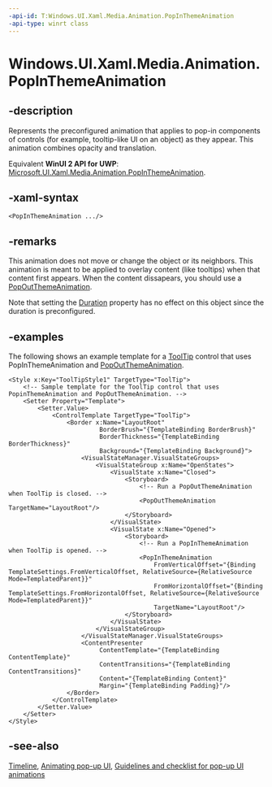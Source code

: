 ```yaml
---
-api-id: T:Windows.UI.Xaml.Media.Animation.PopInThemeAnimation
-api-type: winrt class
---
```


<!-- Class syntax.
public class PopInThemeAnimation : Windows.UI.Xaml.Media.Animation.Timeline, Windows.UI.Xaml.Media.Animation.IPopInThemeAnimation
-->

# Windows.UI.Xaml.Media.Animation.PopInThemeAnimation

## -description
Represents the preconfigured animation that applies to pop-in components of controls (for example, tooltip-like UI on an object) as they appear. This animation combines opacity and translation.

Equivalent **WinUI 2 API for UWP**: [Microsoft.UI.Xaml.Media.Animation.PopInThemeAnimation](/windows/winui/api/microsoft.ui.xaml.media.animation.popinthemeanimation).

## -xaml-syntax
```xaml
<PopInThemeAnimation .../>
```


## -remarks
This animation does not move or change the object or its neighbors. This animation is meant to be applied to overlay content (like tooltips) when that content first appears. When the content dissapears, you should use a [PopOutThemeAnimation](popoutthemeanimation.md).

Note that setting the [Duration](timeline_duration.md) property has no effect on this object since the duration is preconfigured.

## -examples
The following shows an example template for a [ToolTip](../windows.ui.xaml.controls/tooltip.md) control that uses PopInThemeAnimation and [PopOutThemeAnimation](popoutthemeanimation.md).

```xaml
<Style x:Key="ToolTipStyle1" TargetType="ToolTip">
    <!-- Sample template for the ToolTip control that uses PopinThemeAnimation and PopOutThemeAnimation. -->
    <Setter Property="Template">
        <Setter.Value>
            <ControlTemplate TargetType="ToolTip">
                <Border x:Name="LayoutRoot" 
                         BorderBrush="{TemplateBinding BorderBrush}" 
                         BorderThickness="{TemplateBinding BorderThickness}" 
                         Background="{TemplateBinding Background}">
                    <VisualStateManager.VisualStateGroups>
                        <VisualStateGroup x:Name="OpenStates">
                            <VisualState x:Name="Closed">
                                <Storyboard>
                                    <!-- Run a PopOutThemeAnimation when ToolTip is closed. -->
                                    <PopOutThemeAnimation TargetName="LayoutRoot"/>
                                </Storyboard>
                            </VisualState>
                            <VisualState x:Name="Opened">
                                <Storyboard>
                                    <!-- Run a PopInThemeAnimation when ToolTip is opened. -->
                                    <PopInThemeAnimation 
                                        FromVerticalOffset="{Binding TemplateSettings.FromVerticalOffset, RelativeSource={RelativeSource Mode=TemplatedParent}}" 
                                        FromHorizontalOffset="{Binding TemplateSettings.FromHorizontalOffset, RelativeSource={RelativeSource Mode=TemplatedParent}}" 
                                        TargetName="LayoutRoot"/>
                                </Storyboard>
                            </VisualState>
                        </VisualStateGroup>
                    </VisualStateManager.VisualStateGroups>
                    <ContentPresenter 
                         ContentTemplate="{TemplateBinding ContentTemplate}" 
                         ContentTransitions="{TemplateBinding ContentTransitions}" 
                         Content="{TemplateBinding Content}" 
                         Margin="{TemplateBinding Padding}"/>
                </Border>
            </ControlTemplate>
        </Setter.Value>
    </Setter>
</Style>

```



## -see-also
[Timeline](timeline.md), [Animating pop-up UI](/previous-versions/windows/apps/jj649433(v=win.10)), [Guidelines and checklist for pop-up UI animations](/windows/uwp/style/motion-popup-animations)

